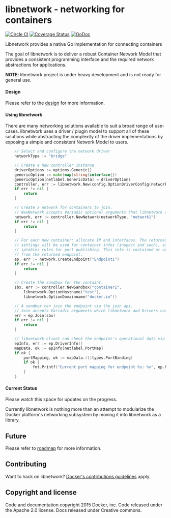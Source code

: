 # libnetwork - networking for containers

[![Circle CI](https://circleci.com/gh/docker/libnetwork/tree/master.svg?style=svg)](https://circleci.com/gh/docker/libnetwork/tree/master) [![Coverage Status](https://coveralls.io/repos/docker/libnetwork/badge.svg)](https://coveralls.io/r/docker/libnetwork) [![GoDoc](https://godoc.org/github.com/docker/libnetwork?status.svg)](https://godoc.org/github.com/docker/libnetwork)

Libnetwork provides a native Go implementation for connecting containers

The goal of libnetwork is to deliver a robust Container Network Model that provides a consistent programming interface and the required network abstractions for applications.

**NOTE**: libnetwork project is under heavy development and is not ready for general use.

#### Design
Please refer to the [design](docs/design.md) for more information.

#### Using libnetwork

There are many networking solutions available to suit a broad range of use-cases. libnetwork uses a driver / plugin model to support all of these solutions while abstracting the complexity of the driver implementations by exposing a simple and consistent Network Model to users.


```go
	// Select and configure the network driver
	networkType := "bridge"

	// Create a new controller instance
	driverOptions := options.Generic{}
	genericOption := make(map[string]interface{})
	genericOption[netlabel.GenericData] = driverOptions
	controller, err := libnetwork.New(config.OptionDriverConfig(networkType, genericOption))
	if err != nil {
		return
	}

	// Create a network for containers to join.
	// NewNetwork accepts Variadic optional arguments that libnetwork and Drivers can use.
	network, err := controller.NewNetwork(networkType, "network1")
	if err != nil {
		return
	}

	// For each new container: allocate IP and interfaces. The returned network
	// settings will be used for container infos (inspect and such), as well as
	// iptables rules for port publishing. This info is contained or accessible
	// from the returned endpoint.
	ep, err := network.CreateEndpoint("Endpoint1")
	if err != nil {
		return
	}

	// Create the sandbox for the containr.
	sbx, err := controller.NewSandbox("container1",
		libnetwork.OptionHostname("test"),
		libnetwork.OptionDomainname("docker.io"))

	// A sandbox can join the endpoint via the join api.
	// Join accepts Variadic arguments which libnetwork and Drivers can use.
	err = ep.Join(sbx)
	if err != nil {
		return
	}

	// libnetwork client can check the endpoint's operational data via the Info() API
	epInfo, err := ep.DriverInfo()
	mapData, ok := epInfo[netlabel.PortMap]
	if ok {
		portMapping, ok := mapData.([]types.PortBinding)
		if ok {
			fmt.Printf("Current port mapping for endpoint %s: %v", ep.Name(), portMapping)
		}
	}
```
#### Current Status
Please watch this space for updates on the progress.

Currently libnetwork is nothing more than an attempt to modularize the Docker platform's networking subsystem by moving it into libnetwork as a library.

## Future
Please refer to [roadmap](ROADMAP.md) for more information.

## Contributing

Want to hack on libnetwork? [Docker's contributions guidelines](https://github.com/docker/docker/blob/master/CONTRIBUTING.md) apply.

## Copyright and license
Code and documentation copyright 2015 Docker, inc. Code released under the Apache 2.0 license. Docs released under Creative commons.

